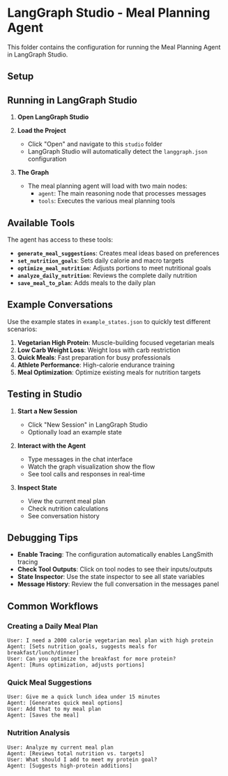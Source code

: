 # LangGraph Studio - Meal Planning Agent

This folder contains the configuration for running the Meal Planning Agent in LangGraph Studio.

## Setup

## Running in LangGraph Studio

1. **Open LangGraph Studio**
   
2. **Load the Project**
   - Click "Open" and navigate to this `studio` folder
   - LangGraph Studio will automatically detect the `langgraph.json` configuration

3. **The Graph**
   - The meal planning agent will load with two main nodes:
     - `agent`: The main reasoning node that processes messages
     - `tools`: Executes the various meal planning tools

## Available Tools

The agent has access to these tools:

- **`generate_meal_suggestions`**: Creates meal ideas based on preferences
- **`set_nutrition_goals`**: Sets daily calorie and macro targets
- **`optimize_meal_nutrition`**: Adjusts portions to meet nutritional goals
- **`analyze_daily_nutrition`**: Reviews the complete daily nutrition
- **`save_meal_to_plan`**: Adds meals to the daily plan

## Example Conversations

Use the example states in `example_states.json` to quickly test different scenarios:

1. **Vegetarian High Protein**: Muscle-building focused vegetarian meals
2. **Low Carb Weight Loss**: Weight loss with carb restriction
3. **Quick Meals**: Fast preparation for busy professionals
4. **Athlete Performance**: High-calorie endurance training
5. **Meal Optimization**: Optimize existing meals for nutrition targets

## Testing in Studio

1. **Start a New Session**
   - Click "New Session" in LangGraph Studio
   - Optionally load an example state

2. **Interact with the Agent**
   - Type messages in the chat interface
   - Watch the graph visualization show the flow
   - See tool calls and responses in real-time

3. **Inspect State**
   - View the current meal plan
   - Check nutrition calculations
   - See conversation history

## Debugging Tips

- **Enable Tracing**: The configuration automatically enables LangSmith tracing
- **Check Tool Outputs**: Click on tool nodes to see their inputs/outputs
- **State Inspector**: Use the state inspector to see all state variables
- **Message History**: Review the full conversation in the messages panel

## Common Workflows

### Creating a Daily Meal Plan
```
User: I need a 2000 calorie vegetarian meal plan with high protein
Agent: [Sets nutrition goals, suggests meals for breakfast/lunch/dinner]
User: Can you optimize the breakfast for more protein?
Agent: [Runs optimization, adjusts portions]
```

### Quick Meal Suggestions
```
User: Give me a quick lunch idea under 15 minutes
Agent: [Generates quick meal options]
User: Add that to my meal plan
Agent: [Saves the meal]
```

### Nutrition Analysis
```
User: Analyze my current meal plan
Agent: [Reviews total nutrition vs. targets]
User: What should I add to meet my protein goal?
Agent: [Suggests high-protein additions]
``` 